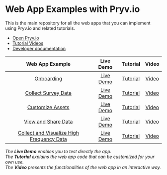 # Web App Examples with Pryv.io

This is the main repository for all the web apps that you can implement using Pryv.io and related tutorials.

- [Open Pryv.io](https://github.com/pryv/open-pryv.io)
- [Tutorial Videos](https://www.youtube.com/channel/UC7XH5YpsyWchn9jkmvLQrcA)
- [Developer documentation](https://api.pryv.com/)

|      Web App Example           | Live Demo | Tutorial | Video |
| :----------------------------: | :-------: |:-------: |:---: |
|       [Onboarding](onboarding/)  | [Live Demo](https://api.pryv.com/app-web-examples/onboarding/)  | [Tutorial](onboarding/tutorial.md) | [Video](https://www.youtube.com/watch?v=258UsM1Qq0o) |
|       [Collect Survey Data](collect-survey-data/)  | [Live Demo](https://api.pryv.com/app-web-examples/collect-survey-data/)  | [Tutorial](collect-survey-data/tutorial.md) | [Video](https://youtu.be/SN11LSxL8q4) |
|       [Customize Assets](customize-assets/)  | [Live Demo](https://youtu.be/VI1zjLLcR9Q)  | [Tutorial](customize-assets/tutorial.md) | [Video](https://youtu.be/VI1zjLLcR9Q) |
|       [View and Share Data](view-and-share/)  | [Live Demo](https://api.pryv.com/app-web-examples/view-and-share/)  | [Tutorial](view-and-share/tutorial.md) | [Video](https://youtu.be/gEfPmkQmtAI) |
|       [Collect and Visualize High Frequency Data](hf-data/)  | [Live Demo](https://api.pryv.com/app-web-examples/hf-data/)  | [Tutorial](hf-data/tutorial.md) | [Video](https://youtu.be/l6uOXr1_ivA) |

  
*The **Live Demo** enables you to test directly the app.*    
*The **Tutorial** explains the web app code that can be customized for your own use.*    
*The **Video** presents the functionalities of the web app in an interactive way.*  